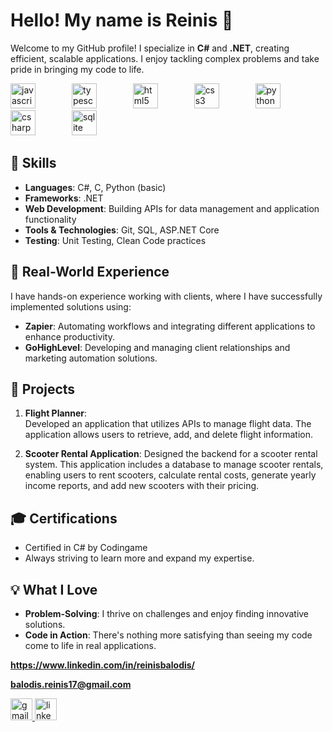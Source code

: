 # Hello! My name is Reinis 👋

Welcome to my GitHub profile! I specialize in **C#** and **.NET**, creating efficient, scalable applications. I enjoy tackling complex problems and take pride in bringing my code to life.

<div align="left">
  <img src="https://cdn.jsdelivr.net/gh/devicons/devicon/icons/javascript/javascript-original.svg" height="40" alt="javascript logo"  />
  <img width="50" />
  <img src="https://cdn.jsdelivr.net/gh/devicons/devicon/icons/typescript/typescript-original.svg" height="40" alt="typescript logo"  />
  <img width="50" />
  <img src="https://cdn.jsdelivr.net/gh/devicons/devicon/icons/html5/html5-original.svg" height="40" alt="html5 logo"  />
  <img width="50" />
  <img src="https://cdn.jsdelivr.net/gh/devicons/devicon/icons/css3/css3-original.svg" height="40" alt="css3 logo"  />
  <img width="50" />
  <img src="https://cdn.jsdelivr.net/gh/devicons/devicon/icons/python/python-original.svg" height="40" alt="python logo"  />
  <img width="50" />
  <img src="https://cdn.jsdelivr.net/gh/devicons/devicon/icons/csharp/csharp-original.svg" height="40" alt="csharp logo"  />
  <img width="50" />
  <img src="https://cdn.jsdelivr.net/gh/devicons/devicon/icons/sqlite/sqlite-original.svg" height="40" alt="sqlite logo"  />
  <img width="50" />

## 🌟 Skills
- **Languages**: C#, C, Python (basic)
- **Frameworks**: .NET
- **Web Development**: Building APIs for data management and application functionality
- **Tools & Technologies**: Git, SQL, ASP.NET Core
- **Testing**: Unit Testing, Clean Code practices

## 💼 Real-World Experience
I have hands-on experience working with clients, where I have successfully implemented solutions using:
- **Zapier**: Automating workflows and integrating different applications to enhance productivity.
- **GoHighLevel**: Developing and managing client relationships and marketing automation solutions.

## 🚀 Projects
1. **Flight Planner**:  
   Developed an application that utilizes APIs to manage flight data. The application allows users to retrieve, add, and delete flight information.

2. **Scooter Rental Application**:
   Designed the backend for a scooter rental system. This application includes a database to manage scooter rentals, enabling users to rent scooters, calculate rental costs, generate yearly income reports, and add new scooters with their pricing.

## 🎓 Certifications
- Certified in C# by Codingame  
- Always striving to learn more and expand my expertise.

## 💡 What I Love
- **Problem-Solving**: I thrive on challenges and enjoy finding innovative solutions.
- **Code in Action**: There's nothing more satisfying than seeing my code come to life in real applications.

**https://www.linkedin.com/in/reinisbalodis/**

**balodis.reinis17@gmail.com**

<div align="left">
  <a href="mailto:balodis.reinis17@gmail.com?subject=Hello&body=Job%20offer%20available%3F" target="_blank">
    <img src="https://img.shields.io/static/v1?message=Gmail&logo=gmail&label=&color=D14836&logoColor=white&labelColor=&style=for-the-badge" height="35" alt="gmail logo"  />
  </a>
  <a href="https://www.linkedin.com/in/reinisbalodis/" target="_blank">
    <img src="https://img.shields.io/static/v1?message=LinkedIn&logo=linkedin&label=&color=0077B5&logoColor=white&labelColor=&style=for-the-badge" height="35" alt="linkedin logo"  />
  </a>
</div>
